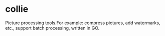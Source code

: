 # collie
Picture processing tools.For example: compress pictures, add watermarks, etc., support batch processing, written in GO.
